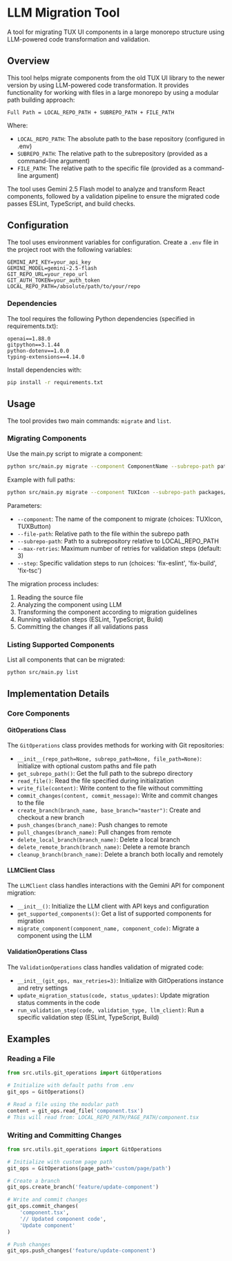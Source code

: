 # LLM Migration Tool

A tool for migrating TUX UI components in a large monorepo structure using LLM-powered code transformation and validation.

## Overview

This tool helps migrate components from the old TUX UI library to the newer version by using LLM-powered code transformation. It provides functionality for working with files in a large monorepo by using a modular path building approach:

```
Full Path = LOCAL_REPO_PATH + SUBREPO_PATH + FILE_PATH
```

Where:

- `LOCAL_REPO_PATH`: The absolute path to the base repository (configured in .env)
- `SUBREPO_PATH`: The relative path to the subrepository (provided as a command-line argument)
- `FILE_PATH`: The relative path to the specific file (provided as a command-line argument)

The tool uses Gemini 2.5 Flash model to analyze and transform React components, followed by a validation pipeline to ensure the migrated code passes ESLint, TypeScript, and build checks.

## Configuration

The tool uses environment variables for configuration. Create a `.env` file in the project root with the following variables:

```
GEMINI_API_KEY=your_api_key
GEMINI_MODEL=gemini-2.5-flash
GIT_REPO_URL=your_repo_url
GIT_AUTH_TOKEN=your_auth_token
LOCAL_REPO_PATH=/absolute/path/to/your/repo
```

### Dependencies

The tool requires the following Python dependencies (specified in requirements.txt):

```
openai==1.88.0
gitpython==3.1.44
python-dotenv==1.0.0
typing-extensions==4.14.0
```

Install dependencies with:

```bash
pip install -r requirements.txt
```

## Usage

The tool provides two main commands: `migrate` and `list`.



### Migrating Components

Use the main.py script to migrate a component:

```bash
python src/main.py migrate --component ComponentName --subrepo-path path/to/subrepo --file-path path/to/component.tsx
```

Example with full paths:

```bash
python src/main.py migrate --component TUXIcon --subrepo-path packages/apps/tiktok_live_web/e-commerce/after-sale-collection --file-path src/pages/Refund/containers/refunddetail-global/components/HorizontalProgressLine/components/ProgressNode/index.tsx
```

Parameters:

- `--component`: The name of the component to migrate (choices: TUXIcon, TUXButton)
- `--file-path`: Relative path to the file within the subrepo path
- `--subrepo-path`: Path to a subrepository relative to LOCAL_REPO_PATH
- `--max-retries`: Maximum number of retries for validation steps (default: 3)
- `--step`: Specific validation steps to run (choices: 'fix-eslint', 'fix-build', 'fix-tsc')

The migration process includes:
1. Reading the source file
2. Analyzing the component using LLM
3. Transforming the component according to migration guidelines
4. Running validation steps (ESLint, TypeScript, Build)
5. Committing the changes if all validations pass

### Listing Supported Components

List all components that can be migrated:

```bash
python src/main.py list
```

## Implementation Details

### Core Components

#### GitOperations Class

The `GitOperations` class provides methods for working with Git repositories:

- `__init__(repo_path=None, subrepo_path=None, file_path=None)`: Initialize with optional custom paths and file path
- `get_subrepo_path()`: Get the full path to the subrepo directory
- `read_file()`: Read the file specified during initialization
- `write_file(content)`: Write content to the file without committing
- `commit_changes(content, commit_message)`: Write and commit changes to the file
- `create_branch(branch_name, base_branch="master")`: Create and checkout a new branch
- `push_changes(branch_name)`: Push changes to remote
- `pull_changes(branch_name)`: Pull changes from remote
- `delete_local_branch(branch_name)`: Delete a local branch
- `delete_remote_branch(branch_name)`: Delete a remote branch
- `cleanup_branch(branch_name)`: Delete a branch both locally and remotely

#### LLMClient Class

The `LLMClient` class handles interactions with the Gemini API for component migration:

- `__init__()`: Initialize the LLM client with API keys and configuration
- `get_supported_components()`: Get a list of supported components for migration
- `migrate_component(component_name, component_code)`: Migrate a component using the LLM

#### ValidationOperations Class

The `ValidationOperations` class handles validation of migrated code:

- `__init__(git_ops, max_retries=3)`: Initialize with GitOperations instance and retry settings
- `update_migration_status(code, status_updates)`: Update migration status comments in the code
- `run_validation_step(code, validation_type, llm_client)`: Run a specific validation step (ESLint, TypeScript, Build)

## Examples

### Reading a File

```python
from src.utils.git_operations import GitOperations

# Initialize with default paths from .env
git_ops = GitOperations()

# Read a file using the modular path
content = git_ops.read_file('component.tsx')
# This will read from: LOCAL_REPO_PATH/PAGE_PATH/component.tsx
```

### Writing and Committing Changes

```python
from src.utils.git_operations import GitOperations

# Initialize with custom page path
git_ops = GitOperations(page_path='custom/page/path')

# Create a branch
git_ops.create_branch('feature/update-component')

# Write and commit changes
git_ops.commit_changes(
    'component.tsx',
    '// Updated component code',
    'Update component'
)

# Push changes
git_ops.push_changes('feature/update-component')
```
